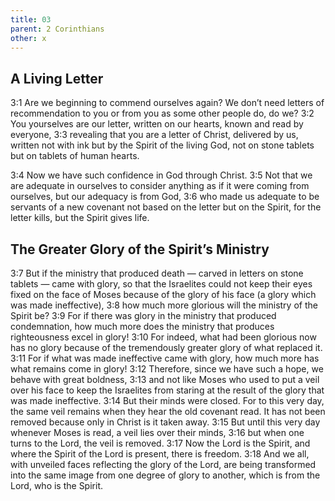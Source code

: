 ```yaml
---
title: 03
parent: 2 Corinthians
other: x
---
```


## A Living Letter

<a name="3:1">3:1</a> Are we beginning to commend ourselves again? We don’t need letters of recommendation to you or from you as some other people do, do we? <a name="3:2">3:2</a> You yourselves are our letter, written on our hearts, known and read by everyone, <a name="3:3">3:3</a> revealing that you are a letter of Christ, delivered by us, written not with ink but by the Spirit of the living God, not on stone tablets but on tablets of human hearts.

<a name="3:4">3:4</a> Now we have such confidence in God through Christ. <a name="3:5">3:5</a> Not that we are adequate in ourselves to consider anything as if it were coming from ourselves, but our adequacy is from God, <a name="3:6">3:6</a> who made us adequate to be servants of a new covenant not based on the letter but on the Spirit, for the letter kills, but the Spirit gives life.

## The Greater Glory of the Spirit’s Ministry

<a name="3:7">3:7</a> But if the ministry that produced death — carved in letters on stone tablets — came with glory, so that the Israelites could not keep their eyes fixed on the face of Moses because of the glory of his face (a glory which was made ineffective), <a name="3:8">3:8</a> how much more glorious will the ministry of the Spirit be? <a name="3:9">3:9</a> For if there was glory in the ministry that produced condemnation, how much more does the ministry that produces righteousness excel in glory! <a name="3:10">3:10</a> For indeed, what had been glorious now has no glory because of the tremendously greater glory of what replaced it. <a name="3:11">3:11</a> For if what was made ineffective came with glory, how much more has what remains come in glory! <a name="3:12">3:12</a> Therefore, since we have such a hope, we behave with great boldness, <a name="3:13">3:13</a> and not like Moses who used to put a veil over his face to keep the Israelites from staring at the result of the glory that was made ineffective. <a name="3:14">3:14</a> But their minds were closed. For to this very day, the same veil remains when they hear the old covenant read. It has not been removed because only in Christ is it taken away. <a name="3:15">3:15</a> But until this very day whenever Moses is read, a veil lies over their minds, <a name="3:16">3:16</a> but when one turns to the Lord, the veil is removed. <a name="3:17">3:17</a> Now the Lord is the Spirit, and where the Spirit of the Lord is present, there is freedom. <a name="3:18">3:18</a> And we all, with unveiled faces reflecting the glory of the Lord, are being transformed into the same image from one degree of glory to another, which is from the Lord, who is the Spirit.
